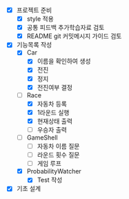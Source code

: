 - [x] 프로젝트 준비
  - [x] style 적용
  - [x] 공통 피드백 추가학습자료 검토
  - [x] README git 커밋메시지 가이드 검토
- [x] 기능목록 작성
  - [x] Car
    - [x] 이름을 확인하여 생성
    - [x] 전진
    - [x] 정지
    - [x] 전진여부 결정
  - [ ] Race
    - [x] 자동차 등록
    - [x] 1라운드 실행
    - [x] 현재상태 출력
    - [ ] 우승자 출력
  - [ ] GameShell
    - [ ] 자동차 이름 질문
    - [ ] 라운드 횟수 질문
    - [ ] 게임 루프
  - [x] ProbabilityWatcher
    - [x] Test 작성
- [x] 기초 설계